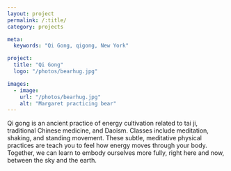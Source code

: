 ```yaml
---
layout: project
permalink: /:title/
category: projects

meta:
  keywords: "Qi Gong, qigong, New York"

project:
  title: "Qi Gong"
  logo: "/photos/bearhug.jpg"

images:
  - image:
    url: "/photos/bearhug.jpg"
    alt: "Margaret practicing bear"
---
```

<p>Qi gong is an ancient practice of energy cultivation related to tai ji, traditional Chinese medicine, and Daoism. Classes include meditation, shaking, and standing movement. These subtle, meditative physical practices are teach you to feel how energy moves through your body. Together, we can learn to embody ourselves more fully, right here and now, between the sky and the earth.</p>
